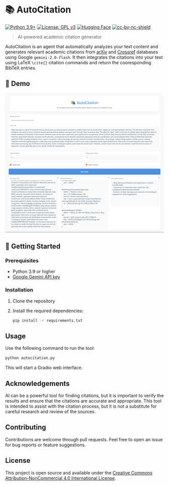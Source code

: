 # 📚 AutoCitation

[![Python 3.9+](https://img.shields.io/badge/python-3.9+-blue.svg)](https://www.python.org/downloads/)
[![License: GPL v3](https://img.shields.io/badge/License-GPLv3-blue.svg)](https://www.gnu.org/licenses/gpl-3.0)
[![Hugging Face](https://img.shields.io/badge/🤗%20Hugging%20Face-Spaces-yellow.svg)](https://huggingface.co/spaces/yipengsun/AutoCitation)
[![cc-by-nc-shield](https://img.shields.io/badge/License-CC%20BY--NC%204.0-lightgrey.svg)](https://creativecommons.org/licenses/by-nc/4.0/)
> AI-powered academic citation generator

AutoCitation is an agent that automatically analyzes your text content and generates relevant academic citations from [arXiv](https://arxiv.org/) and [Crossref](https://www.crossref.org/) databases using Google `gemini-2.0-flash`. It then integrates the citations into your text using LaTeX `\cite{}` citation commands and return the cooresponding BibTeX entries.

## 🎉 Demo

![AutoCitation Demo](example.png)

## 🚀 Getting Started

### Prerequisites

- Python 3.9 or higher
- [Google Gemini API key](https://ai.google.dev/)

### Installation

1. Clone the repository
2. Install the required dependencies:

    ```bash
    pip install -r requirements.txt
    ```

## Usage

Use the following command to run the tool:

```bash
python autocitation.py
```

This will start a Gradio web interface.

## Acknowledgements

AI can be a powerful tool for finding citations, but it is important to verify the results and ensure that the citations are accurate and appropriate. This tool is intended to assist with the citation process, but it is not a substitute for careful research and review of the sources.

## Contributing

Contributions are welcome through pull requests. Feel free to open an issue for bug reports or feature suggestions.

## License

This project is open source and available under the [Creative Commons Attribution-NonCommercial 4.0 International License](LICENSE).
